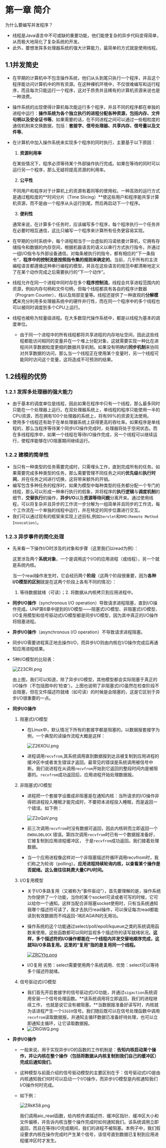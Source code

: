 # 第一章 简介

为什么要编写并发程序？

* 线程是Java语言中不可或缺的重要功能，他们能使复杂的异步代码变得简单，从而极大地简化了复杂系统的开发。
* 此外，要想发挥多处理器系统的强大计算能力，最简单的方式就是使用线程。

## 1.1并发简史

* 在早期的计算机中不包含操作系统，他们从头到尾只执行一个程序，并且这个程序能访问计算机中的所有资源。在这种裸机环境中，不仅很难编写和运行程序，而且每次只能运行一个程序，这对于昂贵并且稀有的计算机资源来说也是一种浪费。

* 操作系统的出现使得计算机每次能运行多个程序，并且不同的程序都在单独的进程中运行：**操作系统为各个独立执行的进程分配各种资源，包括内存、文件句柄以及安全证书等**。如果需要的话，在不同进程之间可以通过一些粗粒度的通信机制来交换数据，包括：**套接字、信号处理器、共享内存、信号量以及文件等**。

* 在计算机中加入操作系统来实现多个程序的同时执行，主要基于以下原因：

  1.  **资源利用率**

     在某些情况下，程序必须等待某个外部操作执行完成。如果在等待的同时可以运行另一个程序，那么无疑将提高资源的利用率。

  2.  **公平性**

     不同用户和程序对于计算机上的资源有着同等的使用权。一种高效的运行方式是通过粗粒度的**时间分片（Time Slicing）**使这些用户和程序能共享计算机资源，而不是由一个程序从头运行到尾，然后再启动下一个程序。

  3.  **便利性**

     通常来说，在计算多个任务时，应该编写多个程序，每个程序执行一个任务并在必要时相互通信，这比只编写一个程序来计算所有任务更容易实现。
  
* 在早期的分时系统中，每个进程相当于一台虚拟的冯诺依曼计算机，它拥有存储指令和数据的内存空间，根据机器语言的语义以串行方式执行指令，并通过一组I/O指令与外部设备通信。对每条被执行的指令，都有相应的“下一条指令”，**程序中的控制流是按照指令集的规则来确定的**。当前，几乎所有的主流编程语言都遵循这种串行编程的模型，并且在这些语言的规范中都清晰地定义了在某个动作完成之后需要执行的“下一个动作”。

* 线程允许在同一个进程中同时存在多个**程序控制流**。线程会共享进程范围内的资源，例如内存句柄和文件句柄，但每个线程都具有各自的程序计数器（Program Counter）、栈以及局部变量等。线程还提供了一种直观的**分解模式**来充分利用多处理器系统中的硬件并行性，而在同一个程序中的多个线程也可以被同时调度到多个CPU上运行。

* 线程也被称为轻量级进程。在大多数现代操作系统中，都是以线程为基本的调度单位。

  * 由于同一个进程中的所有线程都将共享进程的内存地址空间，因此这些线程都能访问相同的变量并在一个堆上分配对象，这就需要实现一种比在进程间共享数据粒度更细的数据共享机制。如果没有明确的**同步机制**来协同对共享数据的访问，那么当一个线程正在使用某个变量时，另一个线程可能同时访问这个变量，这将造成不可预测的结果。

## 1.2线程的优势

### 1.2.1 发挥多处理器的强大能力

* 由于基本的调度单位是线程，因此如果在程序中只有一个线程，那么最多同时只能在一个处理器上运行。在双处理器系统上，单线程的程序只能使用一半的CPU资源，而在拥有100个处理器的系统上，将有99%的资源无法使用。
* 使用多个线程还有助于在单处理器系统上获得更高的吞吐率。如果程序是单线程的，那么当程序等待某个同步I/O操作完成时，处理器将处于空闲状态。而在多线程程序中，如果一个线程在等待I/O操作完成，另一个线程可以继续运行，使程序能够在I/O阻塞期间继续运行。

### 1.2.2 建模的简单性

* 当只有一种类型的任务需要完成时，只需埋头工作，直到完成所有的任务。如果需要完成多种类型的任务，那么需要管理不同任务之间的**优先级**和**执行时间**，并在任务之间进行切换，这将带来额外的开销。
* 编写包含多种任务的程序时，如果为模型中每种类型的任务都分配一个专门的线程，那么可以形成一种串行执行的假象，并将程序的**执行逻辑**与**调度机制**的细节，**交替执行**的操作，**异步I/O**以及**资源等待问题**分离开来。通过使用线程，可以将复杂并且异步的工作流一步分解为一组简单并且同步的工作流，每个工作流在一个单独的线程中运行，并在特定的同步位置进行交互。
* 我们可以通过现有的框架来实现上述目标,例如`Servlet`和`RMI(Remote Method Invocation)`。

### 1.2.3 异步事件的简化处理

* 先来看一下操作I/O时涉及的对象和步骤（这里我们以read为例）：

  这里涉及两个**系统对象**，一个是调用这个I/O的应用进程（或线程），另一个就是系统内核。

  当一个read操作发生时，它会经历两个**阶段**（这两个阶段很重要，因为**各种I/O模型的区别**就是在这两个阶段上各有不同的情况）：

  1. 等待数据就绪（可读）；2. 将数据从内核拷贝到应用进程中。

* **同步I/O操作**（synchronous I/O operation）导致请求进程阻塞，直到I/O操作完成。UNP第6章中提到的I/O模型——阻塞式I/O模型、非阻塞式I/O模型、I/O复用模型和信号驱动式I/O模型都是同步I/O模型，因为其中真正的I/O操作将阻塞进程。
* **异步I/O操作**（asynchronous I/O operation）不导致请求进程阻塞。
* 同步I/O需要进程真正地去操作I/O，而异步I/O则由内核在I/O操作完成后再通知应用进程结果。

* 5种I/O模型的比较表：

  ![Z23CRI.png](https://s2.ax1x.com/2019/07/11/Z23CRI.png)

  由上图，我们可以知道，除了异步I/O模型，其他模型都会实际阻塞于真正的I/O操作（不包括图中的’检查‘）。上图也说明了非阻塞式I/O虽然在检查阶段不会阻塞，但在文件描述符就绪（如可读）的时候是会阻塞的，这是它区别于异步I/O很重要的一点。

* **同步I/O操作**

  1. 阻塞式I/O模型

     * 在Linux中，默认情况下所有的套接字都是阻塞的。以数据报套接字为例，一个典型的读操作流程大概是这样：

       ![Z26XOU.png](https://s2.ax1x.com/2019/07/11/Z26XOU.png)

     * 进程调用`recvfrom`,其系统调用直到数据报到达且被复制到应用进程的缓冲区中或者发生错误才返回。最常见的错误是系统调用被信号中断。我们说进程在从调用`recvfrom`开始到它返回的整段时间内是被阻塞的。`recvfrom`成功返回后，应用进程开始处理数据报。

  2. 非阻塞式I/O模型

     * 进程把一个套接字设置成非阻塞是在通知内核：当所请求的I/O操作非得把进程投入睡眠才能完成时，不要把本进程投入睡眠，而是返回一个错误。如下例：

       ![Z2oQaV.png](https://s2.ax1x.com/2019/07/11/Z2oQaV.png)

     * 前三次调用`recvfrom`时没有数据可返回，因此内核转而立即返回一个`EWOULDBLOCK`	错误。第四次调用`recvfrom`时已有一个数据报准备好，它被复制到应用进程缓冲区，	于是`recvfrom`成功返回。我们接着处理数据。

     * 当一个应用进程像这样对一个非阻塞描述符循环调用recvfrom时，我们称之为轮询（polling）。**应用进程持续轮询内核，以查看某个操作是否就绪。这么做往往耗费大量CPU时间。**

  3. I/O复用模型

     * 关于I/O多路复用（又被称为“事件驱动”），首先要理解的是，操作系统为你提供了一个功能，当你的某个socket可读或者可写的时候，它可以给你一个通知。这样当配合非阻塞socket使用时，只有当系统通知我哪个描述符可读了，我才去执行read操作，可以保证每次read都能读到有效数据而不纯返回-1和EAGAIN的无用功。

     * 操作系统的这个功能通过select/poll/epoll/kqueue之类的系统调用函数来使用，这些函数都可以同时监视多个描述符的读写就绪状况。**这样，多个描述符的I/O操作都能在一个线程内并发交替地顺序完成，这就叫I/O多路复用。这里的“复用”指的是复用同一个线程。**

       [![ZRCYtg.png](https://s2.ax1x.com/2019/07/11/ZRCYtg.png)](https://imgchr.com/i/ZRCYtg)

     * I/O复用 劣势：select需要使用两个系统调用、优势：select可以等待多个描述符就绪。

  4. 信号驱动式I/O模型

     * 我们首先开启套接字的信号驱动式I/O功能，并通过`sigaction`系统调用安装一个信号处理函数。**该系统调用将立即返回，我们的进程继续工作， 也就是说它没有被阻塞。**当数据报准备好读写时，内核就为该进程产生一个`SIGIO`信号。我们随后既可以在信号处理函数中调用`recvfrom`读取数据报，并通知主循环数据已准备好待处理，也可以立即通知主循环，让它读取数据报。
     * ![ZRiGWQ.png](https://s2.ax1x.com/2019/07/11/ZRiGWQ.png)

* **异步I/O操作**

  * 一般来说，用于实现异步I/O的函数的工作机制是：**告知内核启动某个操作，并让内核在整个操作（包括将数据从内核复制到我们自己的缓冲区）完成后通知我们**。

  * 这种模型与前面介绍的信号驱动模型的主要区别在于：信号驱动式I/O是由内核通知我们何时可以启动一个I/O操作，而异步I/O模型是内核通知我们I/O操作何时完成。

  * 如下例：

    ![ZRkK58.png](https://s2.ax1x.com/2019/07/11/ZRkK58.png)

    我们调用aio_read函数，给内核传递描述符、缓冲区指针、缓冲区大小和文件偏移，并告诉内核当整个操作完成时如何通知我们。该系统调用立即返回，而且在等待I/O完成期间，我们的进程不被阻塞。本例子中，我们假设要求内核在操作完成时产生某个信号，该信号直到数据已复制到应用进程缓冲区时才发生。

